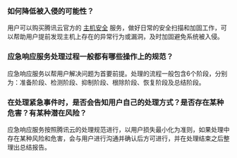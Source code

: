 

### 如何降低被入侵的可能性？
用户可以购买腾讯云官方的 [主机安全](https://cloud.tencent.com/document/product/296/12230) 服务，做好日常的安全扫描和加固工作，可以帮助用户提前发现主机上存在的异常行为或漏洞，及时加固避免系统被入侵。

### 应急响应服务处理过程一般都有哪些操作上的规范？
应急响应服务以帮用户解决问题为首要前提。处理的流程一般包含6个阶段，分别为：准备阶段、检测阶段、抑制阶段、根除阶段、恢复阶段及总结阶段。

### 在处理紧急事件时，是否会告知用户自己的处理方式？是否存在某种危害？有某种潜在风险？
应急响应服务按照腾讯云的处理规范进行，以用户损失最小化为准则，如果处理中存在某种风险和危害，会与用户进行沟通并确认后方可进行，并在处理结束之后整理出总结报告。
